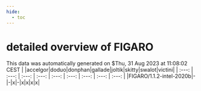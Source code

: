 ```yaml
---
hide:
  - toc
---
```


detailed overview of FIGARO
===========================


This data was automatically generated on $Thu, 31 Aug 2023 at 11:08:02 CEST
| |accelgor|doduo|donphan|gallade|joltik|skitty|swalot|victini|
| :---: | :---: | :---: | :---: | :---: | :---: | :---: | :---: | :---: |
|FIGARO/1.1.2-intel-2020b|-|-|x|-|x|x|x|x|
